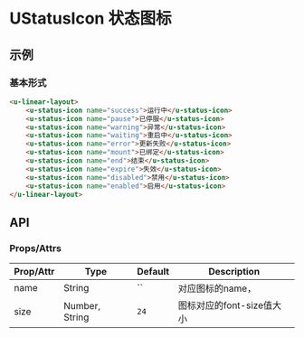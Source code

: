 # UStatusIcon 状态图标

## 示例
### 基本形式

``` html
<u-linear-layout>
    <u-status-icon name="success">运行中</u-status-icon>
    <u-status-icon name="pause">已停服</u-status-icon>
    <u-status-icon name="warning">异常</u-status-icon>
    <u-status-icon name="waiting">重启中</u-status-icon>
    <u-status-icon name="error">更新失败</u-status-icon>
    <u-status-icon name="mount">已绑定</u-status-icon>
    <u-status-icon name="end">结束</u-status-icon>
    <u-status-icon name="expire">失效</u-status-icon>
    <u-status-icon name="disabled">禁用</u-status-icon>
    <u-status-icon name="enabled">启用</u-status-icon>
</u-linear-layout>
```

## API
### Props/Attrs

| Prop/Attr | Type | Default | Description |
| --------- | ---- | ------- | ----------- |
| name | String | `` | 对应图标的name， |
| size | Number, String | `24` | 图标对应的font-size值大小 |
